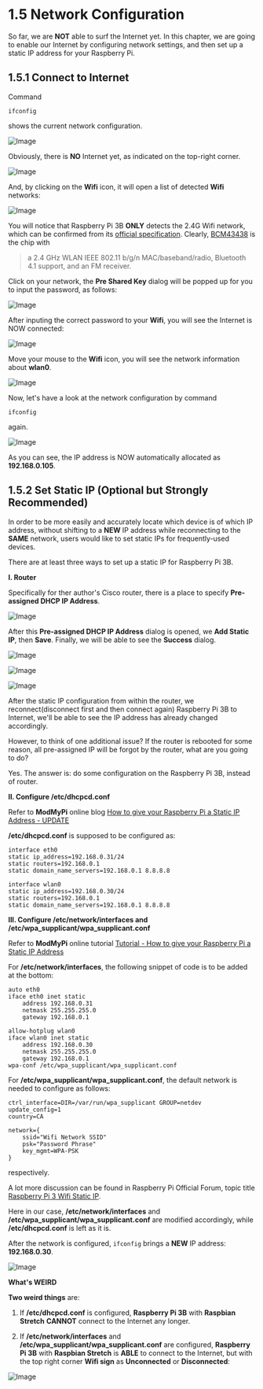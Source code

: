 # 1.5 Network Configuration

So far, we are **NOT** able to surf the Internet yet. In this chapter, we are going to enable our Internet by configuring network settings, and then set up a static IP address for your Raspberry Pi.

## 1.5.1 Connect to Internet
Command
```
ifconfig
```
shows the current network configuration.

![Image](./network_1_ifconfig.jpg)

Obviously, there is **NO** Internet yet, as indicated on the top-right corner.

![Image](./network_2_internet_not_connected.jpg)

And, by clicking on the **Wifi** icon, it will open a list of detected **Wifi** networks:

![Image](./network_3_internet_listing.jpg)

You will notice that Raspberry Pi 3B **ONLY** detects the 2.4G Wifi network, which can be confirmed from its [official specification](https://www.raspberrypi.org/products/raspberry-pi-3-model-b/). Clearly, [BCM43438](http://www.cypress.com/file/298076/download) is the chip with 
> a 2.4 GHz WLAN IEEE 802.11 b/g/n MAC/baseband/radio, Bluetooth 4.1 support, and an FM receiver.

Click on your network, the **Pre Shared Key** dialog will be popped up for you to input the password, as follows:

![Image](./network_4_internet_pre_sharedkey.jpg)

After inputing the correct password to your **Wifi**, you will see the Internet is NOW connected:

![Image](./network_5_internet_connected_1.jpg)

Move your mouse to the **Wifi** icon, you will see the network information about **wlan0**.

![Image](./network_6_internet_connected_2.jpg)

Now, let's have a look at the network configuration by command
```
ifconfig
```
again.

![Image](./network_7_ifconfig.jpg)

As you can see, the IP address is NOW automatically allocated as **192.168.0.105**.


## 1.5.2 Set Static IP (Optional but Strongly Recommended)

In order to be more easily and accurately locate which device is of which IP address, without shifting to a **NEW** IP address while reconnecting to the **SAME** network, users would like to set static IPs for frequently-used devices.

There are at least three ways to set up a static IP for Raspberry Pi 3B.

**I. Router**

Specifically for ther author's Cisco router, there is a place to specify **Pre-assigned DHCP IP Address**.

![Image](./router_configure_1.jpg)

After this **Pre-assigned DHCP IP Address** dialog is opened, we **Add Static IP**, then **Save**. Finally, we will be able to see the **Success** dialog.

![Image](./router_configure_2.jpg)

![Image](./router_configure_3.jpg)

![Image](./router_configure_4.jpg)

After the static IP configuration from within the router, we reconnect(disconnect first and then connect again) Raspberry Pi 3B to Internet, we'll be able to see the IP address has already changed accordingly.

However, to think of one additional issue? If the router is rebooted for some reason, all pre-assigned IP will be forgot by the router, what are you going to do?

Yes. The answer is: do some configuration on the Raspberry Pi 3B, instead of router.


**II. Configure /etc/dhcpcd.conf**

Refer to **ModMyPi** online blog [How to give your Raspberry Pi a Static IP Address - UPDATE](https://www.modmypi.com/blog/how-to-give-your-raspberry-pi-a-static-ip-address-update)

**/etc/dhcpcd.conf** is supposed to be configured as:
```
interface eth0
static ip_address=192.168.0.31/24
static routers=192.168.0.1
static domain_name_servers=192.168.0.1 8.8.8.8

interface wlan0
static ip_address=192.168.0.30/24
static routers=192.168.0.1
static domain_name_servers=192.168.0.1 8.8.8.8
```


**III. Configure /etc/network/interfaces and /etc/wpa\_supplicant/wpa\_supplicant.conf**

Refer to **ModMyPi** online tutorial [Tutorial - How to give your Raspberry Pi a Static IP Address](https://www.modmypi.com/blog/tutorial-how-to-give-your-raspberry-pi-a-static-ip-address)

For **/etc/network/interfaces**, the following snippet of code is to be added at the bottom:
```
auto eth0
iface eth0 inet static
    address 192.168.0.31
    netmask 255.255.255.0
    gateway 192.168.0.1

allow-hotplug wlan0
iface wlan0 inet static
    address 192.168.0.30
    netmask 255.255.255.0
    gateway 192.168.0.1
wpa-conf /etc/wpa_supplicant/wpa_supplicant.conf
```

For **/etc/wpa\_supplicant/wpa\_supplicant.conf**, the default network is needed to configure as follows:
```
ctrl_interface=DIR=/var/run/wpa_supplicant GROUP=netdev
update_config=1
country=CA

network={
    ssid="Wifi Network SSID"
    psk="Password Phrase"
    key_mgmt=WPA-PSK
}
```
respectively.

A lot more discussion can be found in Raspberry Pi Official Forum, topic title 
[Raspberry Pi 3 Wifi Static IP](https://www.raspberrypi.org/forums/viewtopic.php?f=91&t=157250).

Here in our case, **/etc/network/interfaces** and **/etc/wpa\_supplicant/wpa\_supplicant.conf** are modified accordingly, while **/etc/dhcpcd.conf** is left as it is.


After the network is configured, ```ifconfig``` brings a **NEW** IP address: **192.168.0.30**.

![Image](./network_8_ifconfig.jpg)


**What's WEIRD**

**Two weird things** are:
1. If **/etc/dhcpcd.conf** is configured, **Raspberry Pi 3B** with **Raspbian Stretch** **CANNOT** connect to the Internet any longer.

2. If **/etc/network/interfaces** and **/etc/wpa\_supplicant/wpa\_supplicant.conf** are configured, **Raspberry Pi 3B** with **Raspbian Stretch** is **ABLE** to connect to the Internet, but with the top right corner **Wifi sign** as **Unconnected** or **Disconnected**:

![Image](./network_9_ping_unconnected.jpg)
